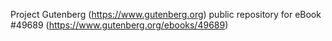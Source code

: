 Project Gutenberg (https://www.gutenberg.org) public repository for eBook #49689 (https://www.gutenberg.org/ebooks/49689)
